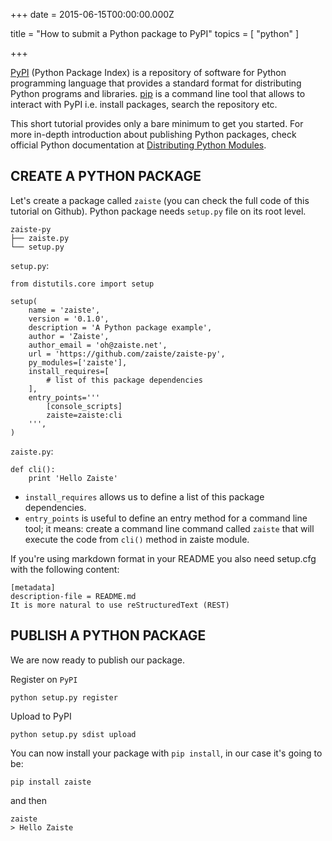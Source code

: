 
+++
date = 2015-06-15T00:00:00.000Z


title = "How to submit a Python package to PyPI"
topics = [ "python" ]

+++

[PyPI][1] (Python Package Index) is a repository of software for Python
programming language that provides a standard format for distributing Python
programs and libraries. [pip][2] is a command line tool that allows to interact
with PyPI i.e. install packages, search the repository etc.

This short tutorial provides only a bare minimum to get you started. For more
in-depth introduction about publishing Python packages, check official Python
documentation at [Distributing Python Modules][3].

## CREATE A PYTHON PACKAGE

Let's create a package called `zaiste` (you can check the full code of this
tutorial on Github). Python package needs `setup.py` file on its root level.

```
zaiste-py
├── zaiste.py
└── setup.py
```

`setup.py`:

```
from distutils.core import setup

setup(
    name = 'zaiste',
    version = '0.1.0',
    description = 'A Python package example',
    author = 'Zaiste',
    author_email = 'oh@zaiste.net',
    url = 'https://github.com/zaiste/zaiste-py',
    py_modules=['zaiste'],
    install_requires=[
        # list of this package dependencies
    ],
    entry_points='''
        [console_scripts]
        zaiste=zaiste:cli
    ''',
)
```

`zaiste.py`:

```
def cli():
    print 'Hello Zaiste'
```


* `install_requires` allows us to define a list of this package dependencies.
* `entry_points` is useful to define an entry method for a command line tool; it
means: create a command line command called `zaiste` that will execute the code
from `cli()` method in zaiste module.

If you're using markdown format in your README you also need setup.cfg with the following content:

```
[metadata]
description-file = README.md
It is more natural to use reStructuredText (REST)
```

## PUBLISH A PYTHON PACKAGE

We are now ready to publish our package.

Register on `PyPI`

    python setup.py register

Upload to PyPI

    python setup.py sdist upload

You can now install your package with `pip install`, in our case it's going to be:

    pip install zaiste

and then

    zaiste
    > Hello Zaiste

[1]: https://pypi.python.org/pypi
[2]: https://pip.pypa.io/en/stable/
[3]: https://docs.python.org/2/distutils/index.html
